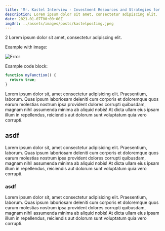```yaml
---
title: 'Mr. Kastel Interview - Investment Resources and Strategies for Beginners 2'
description: Lorem ipsum dolor sit amet, consectetur adipiscing elit.
date: 2021-01-07T00:00:00Z
imgUrl: ../assets/images/posts/kastelpostimg.jpeg
---
```

2
Lorem ipsum dolor sit amet, consectetur adipiscing elit.

Example with image:

![Error](/assets/images/posts/error.png)

Example code block:

```js
function myFunction() {
  return true;
}
```

Lorem ipsum dolor sit, amet consectetur adipisicing elit. Praesentium, laborum. Quas ipsum laboriosam deleniti cum corporis et doloremque quos earum molestias nostrum ipsa provident dolores corrupti quibusdam, magnam nihil assumenda minima ab aliquid nobis! At dicta ullam eius ipsam illum in repellendus, reiciendis aut dolorum sunt voluptatum quia vero corrupti.

## asdf

Lorem ipsum dolor sit, amet consectetur adipisicing elit. Praesentium, laborum. Quas ipsum laboriosam deleniti cum corporis et doloremque quos earum molestias nostrum ipsa provident dolores corrupti quibusdam, magnam nihil assumenda minima ab aliquid nobis! At dicta ullam eius ipsam illum in repellendus, reiciendis aut dolorum sunt voluptatum quia vero corrupti.

### asdf

Lorem ipsum dolor sit, amet consectetur adipisicing elit. Praesentium, laborum. Quas ipsum laboriosam deleniti cum corporis et doloremque quos earum molestias nostrum ipsa provident dolores corrupti quibusdam, magnam nihil assumenda minima ab aliquid nobis! At dicta ullam eius ipsam illum in repellendus, reiciendis aut dolorum sunt voluptatum quia vero corrupti.
